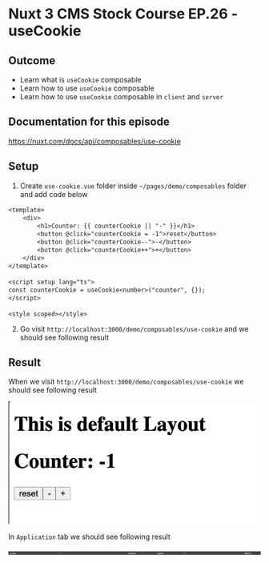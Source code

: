 # Nuxt 3 CMS Stock Course EP.26 - useCookie

## Outcome

-   Learn what is `useCookie` composable
-   Learn how to use `useCookie` composable
-   Learn how to use `useCookie` composable in `client` and `server`

## Documentation for this episode

https://nuxt.com/docs/api/composables/use-cookie

## Setup

1. Create `use-cookie.vue` folder inside `~/pages/demo/composables` folder and add code below

```vue
<template>
    <div>
        <h1>Counter: {{ counterCookie || "-" }}</h1>
        <button @click="counterCookie = -1">reset</button>
        <button @click="counterCookie--">-</button>
        <button @click="counterCookie++">+</button>
    </div>
</template>

<script setup lang="ts">
const counterCookie = useCookie<number>("counter", {});
</script>

<style scoped></style>
```

2. Go visit `http://localhost:3000/demo/composables/use-cookie` and we should see following result

## Result

When we visit `http://localhost:3000/demo/composables/use-cookie` we should see following result

![Result](./images/ep26/result1.png)

In `Application` tab we should see following result

![Result](./images/ep26/result2.png)
